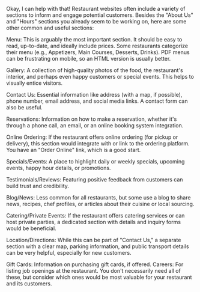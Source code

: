 Okay, I can help with that! Restaurant websites often include a variety of sections to inform and engage potential customers. Besides the "About Us" and "Hours" sections you already seem to be working on, here are some other common and useful sections:

Menu: This is arguably the most important section. It should be easy to read, up-to-date, and ideally include prices. Some restaurants categorize their menu (e.g., Appetizers, Main Courses, Desserts, Drinks). PDF menus can be frustrating on mobile, so an HTML version is usually better.

Gallery: A collection of high-quality photos of the food, the restaurant's interior, and perhaps even happy customers or special events. This helps to visually entice visitors.

Contact Us: Essential information like address (with a map, if possible), phone number, email address, and social media links. A contact form can also be useful.

Reservations: Information on how to make a reservation, whether it's through a phone call, an email, or an online booking system integration.

Online Ordering: If the restaurant offers online ordering (for pickup or delivery), this section would integrate with or link to the ordering platform. You have an "Order Online" link, which is a good start.

Specials/Events: A place to highlight daily or weekly specials, upcoming events, happy hour details, or promotions.

Testimonials/Reviews: Featuring positive feedback from customers can build trust and credibility.

Blog/News: Less common for all restaurants, but some use a blog to share news, recipes, chef profiles, or articles about their cuisine or local sourcing.

Catering/Private Events: If the restaurant offers catering services or can host private parties, a dedicated section with details and inquiry forms would be beneficial.

Location/Directions: While this can be part of "Contact Us," a separate section with a clear map, parking information, and public transport details can be very helpful, especially for new customers.

Gift Cards: Information on purchasing gift cards, if offered.
Careers: For listing job openings at the restaurant.
You don't necessarily need all of these, but consider which ones would be most valuable for your restaurant and its customers.